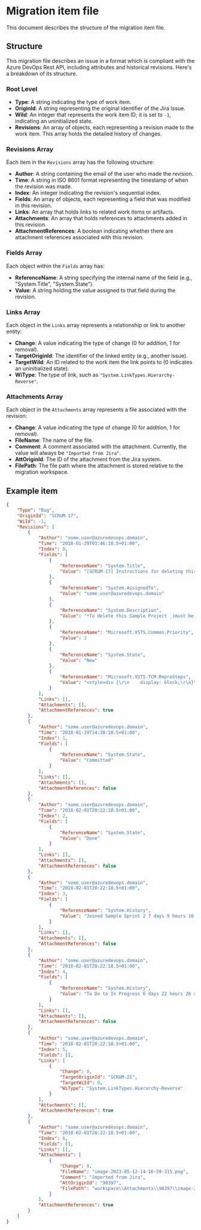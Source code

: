 # Migration item file

This document describes the structure of the migration item file.

## Structure

This migration file describes an issue in a format which is compliant with the Azure DevOps Rest API, including attributes and historical revisions. Here's a breakdown of its structure.

### Root Level
- **Type**: A string indicating the type of work item.
- **OriginId**: A string representing the original identifier of the Jira Issue.
- **WiId**: An integer that represents the work item ID; it is set to `-1`, indicating an uninitialized state.
- **Revisions**: An array of objects, each representing a revision made to the work item. This array holds the detailed history of changes.

### Revisions Array
Each item in the `Revisions` array has the following structure:

- **Author**: A string containing the email of the user who made the revision.
- **Time**: A string in ISO 8601 format representing the timestamp of when the revision was made.
- **Index**: An integer indicating the revision's sequential index.
- **Fields**: An array of objects, each representing a field that was modified in this revision.
- **Links**: An array that holds links to related work items or artifacts.
- **Attachments**: An array that holds references to attachments added in this revision.
- **AttachmentReferences**: A boolean indicating whether there are attachment references associated with this revision.

### Fields Array
Each object within the `Fields` array has:

- **ReferenceName**: A string specifying the internal name of the field (e.g., "System.Title", "System.State").
- **Value**: A string holding the value assigned to that field during the revision.

### Links Array
Each object in the `Links` array represents a relationship or link to another entity:

- **Change**: A value indicating the type of change (0 for addition, 1 for removal).
- **TargetOriginId**: The identifier of the linked entity (e.g., another issue).
- **TargetWiId**: An ID related to the work item the link points to (0 indicates an uninitialized state).
- **WiType**: The type of link, such as `"System.LinkTypes.Hierarchy-Reverse"`.

### Attachments Array
Each object in the `Attachments` array represents a file associated with the revision:

- **Change**:  A value indicating the type of change (0 for addition, 1 for removal).
- **FileName**: The name of the file.
- **Comment**: A comment associated with the attachment. Currently, the value will always be `"Imported from Jira"`.
- **AttOriginId**: The ID of the attachment from the Jira system.
- **FilePath**: The file path where the attachment is stored relative to the migration workspace.

## Example item

```json
{
    "Type": "Bug",
    "OriginId": "SCRUM-17",
    "WiId": -1,
    "Revisions": [
        {
            "Author": "some.user@azuredevops.domain",
            "Time": "2018-01-29T03:46:18.5+01:00",
            "Index": 0,
            "Fields": [
                {
                    "ReferenceName": "System.Title",
                    "Value": "[SCRUM-17] Instructions for deleting this sample board and project are in the description for this issue >> Click the \"SCRUM-17\" link and read the description tab of the detail view for more"
                },
                {
                    "ReferenceName": "System.AssignedTo",
                    "Value": "some.user@azuredevops.domain"
                },
                {
                    "ReferenceName": "System.Description",
                    "Value": "*To delete this Sample Project _(must be performed by a user with Administration rights)_* \n- Open the administration interface to the projects page by using the keyboard shortcut 'g' then 'g' and typing 'Projects' in to the search dialog\n- Select the \"Delete\" link for the \"Scrum-Demo\" project\n\n*To delete the Sample Project workflow and workflow scheme _(must be performed by a user with Administration rights)_* \n- Open the administration interface to the workflow schemes page by using the keyboard shortcut 'g' then 'g' and typing 'Workflow Schemes' in to the search dialog\n- Select the \"Delete\" link for the \"SCRUM: Software Simplified Workflow Scheme\" workflow scheme\n- Go to the workflows page by using the keyboard shortcut 'g' then 'g' and typing 'Workflows' in to the search dialog(_OnDemand users should select the second match for Workflows_)\n- Expand the \"Inactive\" section\n- Select the \"Delete\" link for the \"Software Simplified Workflow  for Project SCRUM\" workflow\n\n*To delete this Board _(must be performed by the owner of this Board or an Administrator)_*\n- Click the \"Tools\" cog at the top right of this board\n- Select \"Delete\""
                },
                {
                    "ReferenceName": "Microsoft.VSTS.Common.Priority",
                    "Value": 3
                },
                {
                    "ReferenceName": "System.State",
                    "Value": "New"
                },
                {
                    "ReferenceName": "Microsoft.VSTS.TCM.ReproSteps",
                    "Value": "<style>div {\r\n    display: block;\r\n}\r\n\r\ntable.confluenceTable {\r\n    border-collapse: collapse;\r\n    margin: 5px 0 5px 2px;\r\n    width: auto;\r\n}\r\n\r\ntable {\r\n    display: table;\r\n    border-collapse: separate;\r\n    border-spacing: 2px;\r\n    border-color: grey;\r\n}\r\n\r\ntbody {\r\n    display: table-row-group;\r\n    vertical-align: middle;\r\n    border-color: inherit;\r\n}\r\n\r\ntr {\r\n    display: table-row;\r\n    vertical-align: inherit;\r\n    border-color: inherit;\r\n}\r\n\r\nth.confluenceTh {\r\n    border: 1px solid #ccc;\r\n    background: #f5f5f5;\r\n    padding: 3px 4px;\r\n    text-align: center;\r\n}\r\n\r\nth {\r\n    font-weight: bold;\r\n    text-align: -internal-center;\r\n}\r\n\r\ntd, th {\r\n    display: table-cell;\r\n    vertical-align: inherit;\r\n}\r\n\r\n    td.confluenceTd {\r\n        border: 1px solid #ccc;\r\n        padding: 3px 4px;\r\n    }\r\n\r\ndfn, cite {\r\n    font-style: italic;\r\n}\r\n\r\n    cite:before {\r\n        content: \"\\2014 \\2009\";\r\n    }\r\n</style><p><b>To delete this Sample Project <em>(must be performed by a user with Administration rights)</em></b> </p>\n<ul class=\"alternate\" type=\"square\">\n\t<li>Open the administration interface to the projects page by using the keyboard shortcut 'g' then 'g' and typing 'Projects' in to the search dialog</li>\n\t<li>Select the \"Delete\" link for the \"Scrum-Demo\" project</li>\n</ul>\n\n\n<p><b>To delete the Sample Project workflow and workflow scheme <em>(must be performed by a user with Administration rights)</em></b> </p>\n<ul class=\"alternate\" type=\"square\">\n\t<li>Open the administration interface to the workflow schemes page by using the keyboard shortcut 'g' then 'g' and typing 'Workflow Schemes' in to the search dialog</li>\n\t<li>Select the \"Delete\" link for the \"SCRUM: Software Simplified Workflow Scheme\" workflow scheme</li>\n\t<li>Go to the workflows page by using the keyboard shortcut 'g' then 'g' and typing 'Workflows' in to the search dialog(<em>OnDemand users should select the second match for Workflows</em>)</li>\n\t<li>Expand the \"Inactive\" section</li>\n\t<li>Select the \"Delete\" link for the \"Software Simplified Workflow  for Project SCRUM\" workflow</li>\n</ul>\n\n\n<p><b>To delete this Board <em>(must be performed by the owner of this Board or an Administrator)</em></b></p>\n<ul class=\"alternate\" type=\"square\">\n\t<li>Click the \"Tools\" cog at the top right of this board</li>\n\t<li>Select \"Delete\"</li>\n</ul>\n"
                }
            ],
            "Links": [],
            "Attachments": [],
            "AttachmentReferences": true
        },
        {
            "Author": "some.user@azuredevops.domain",
            "Time": "2018-01-29T14:30:18.5+01:00",
            "Index": 1,
            "Fields": [
                {
                    "ReferenceName": "System.State",
                    "Value": "Committed"
                }
            ],
            "Links": [],
            "Attachments": [],
            "AttachmentReferences": false
        },
        {
            "Author": "some.user@azuredevops.domain",
            "Time": "2018-02-01T20:22:18.5+01:00",
            "Index": 2,
            "Fields": [
                {
                    "ReferenceName": "System.State",
                    "Value": "Done"
                }
            ],
            "Links": [],
            "Attachments": [],
            "AttachmentReferences": false
        },
        {
            "Author": "some.user@azuredevops.domain",
            "Time": "2018-02-01T20:22:18.5+01:00",
            "Index": 3,
            "Fields": [
                {
                    "ReferenceName": "System.History",
                    "Value": "Joined Sample Sprint 2 7 days 9 hours 10 minutes ago"
                }
            ],
            "Links": [],
            "Attachments": [],
            "AttachmentReferences": false
        },
        {
            "Author": "some.user@azuredevops.domain",
            "Time": "2018-02-01T20:22:18.5+01:00",
            "Index": 4,
            "Fields": [
                {
                    "ReferenceName": "System.History",
                    "Value": "To Do to In Progress 6 days 22 hours 26 minutes ago\r\nIn Progress to Done 3 days 16 hours 34 minutes ago"
                }
            ],
            "Links": [],
            "Attachments": [],
            "AttachmentReferences": false
        },
        {
            "Author": "some.user@azuredevops.domain",
            "Time": "2018-02-01T20:22:18.5+01:00",
            "Index": 5,
            "Fields": [],
            "Links": [
                {
                    "Change": 0,
                    "TargetOriginId": "SCRUM-21",
                    "TargetWiId": 0,
                    "WiType": "System.LinkTypes.Hierarchy-Reverse"
                }
            ],
            "Attachments": [],
            "AttachmentReferences": true
        },
        {
            "Author": "some.user@azuredevops.domain",
            "Time": "2018-02-01T20:22:18.5+01:00",
            "Index": 6,
            "Fields": [],
            "Links": [],
            "Attachments": [
                {
                    "Change": 0,
                    "FileName": "image-2023-05-12-14-16-59-315.png",
                    "Comment": "Imported from Jira",
                    "AttOriginId": "98397",
                    "FilePath": "workspace\\Attachments\\98397\\image-2023-05-12-14-16-59-315.png"
                }
            ],
            "AttachmentReferences": true
        }
    ]
}
```
